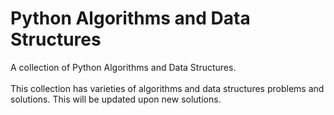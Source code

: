 # Python Algorithms and Data Structures
A collection of Python Algorithms and Data Structures.<br><br>
This collection has varieties of algorithms and data structures problems and solutions. This will be updated upon new solutions.